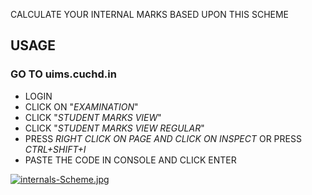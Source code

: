 CALCULATE YOUR INTERNAL MARKS BASED UPON THIS SCHEME

## USAGE 
###  GO TO **uims.cuchd.in**
   * LOGIN 
   * CLICK ON "*EXAMINATION*"  
   * CLICK "*STUDENT MARKS VIEW*"  
   * CLICK "*STUDENT MARKS VIEW REGULAR*"
   * PRESS *RIGHT CLICK ON PAGE AND CLICK ON INSPECT* OR PRESS *CTRL+SHIFT+I*
   * PASTE THE CODE IN CONSOLE AND CLICK ENTER


[![internals-Scheme.jpg](https://i.postimg.cc/3xpWZHBV/internals-Scheme.jpg)](https://postimg.cc/3k8KKVzF)

